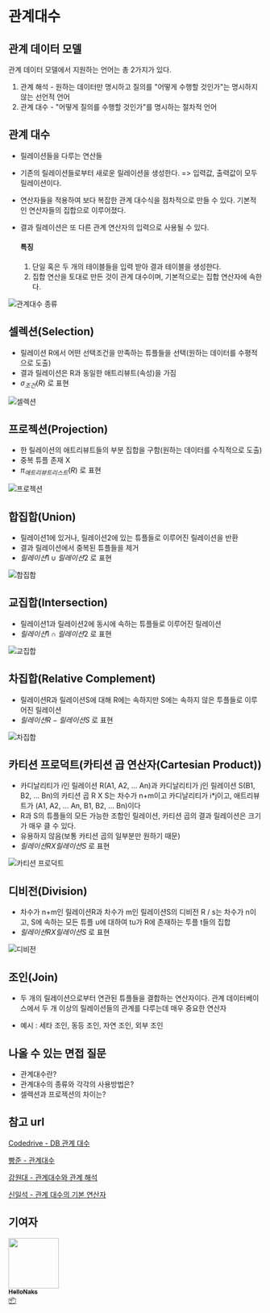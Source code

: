 # 관계대수



## 관계 데이터 모델

관계 데이터 모델에서 지원하는 언어는 총 2가지가 있다.

1. 관계 해석 - 원하는 데이터만 명시하고 질의를 "어떻게 수행할 것인가"는 명시하지 않는 선언적 언어
2. 관계 대수 - "어떻게 질의를 수행할 것인가"를 명시하는 절차적 언어

## 관계 대수

- 릴레이션들을 다루는 연산들
- 기존의 릴레이션들로부터 새로운 릴레이션을 생성한다. => 입력값, 출력값이 모두 릴레이션이다.

- 연산자들을 적용하여 보다 복잡한 관계 대수식을 점차적으로 만들 수 있다. 기본적인 연산자들의 집합으로 이루어졌다.

- 결과 릴레이션은 또 다른 관계 연산자의 입력으로 사용될 수 있다.

  #### 특징

  1. 단일 혹은 두 개의 테이블들을 입력 받아 결과 테이블을 생성한다.
  2. 집합 연산을 토대로 만든 것이 관계 대수이며, 기본적으로는 집합 연산자에 속한다.

![관계대수 종류](/img/database/relational_algebra/relational_algebra1.png)



## 셀렉션(Selection)

- 릴레이션 R에서 어떤 선택조건을 만족하는 튜플들을 선택(원하는 데이터를 수평적으로 도출)
- 결과 릴레이션은 R과 동일한 애트리뷰트(속성)을 가짐
- $\sigma_{조건}(R)$ 로 표현

![셀렉션](/img/database/relational_algebra/relational_algebra2.png)



## 프로젝션(Projection)

- 한 릴레이션의 애트리뷰트들의 부분 집합을 구함(원하는 데이터를 수직적으로 도출)
- 중복 튜플 존재 X
- $\pi_{애트리뷰트 리스트}(R)$ 로 표현

![프로젝션](/img/database/relational_algebra/relational_algebra3.png)



## 합집합(Union)

- 릴레이션1에 있거나, 릴레이션2에 있는 튜플들로 이루어진 릴레이션을 반환
- 결과 릴레이션에서 중복된 튜플들을 제거
- $릴레이션1 \cup 릴레이션2$ 로 표현

![합집합](/img/database/relational_algebra/relational_algebra4.png)



## 교집합(Intersection)

- 릴레이션1과 릴레이션2에 동시에 속하는 튜플들로 이루어진 릴레이션
- $릴레이션1 \cap 릴레이션2$ 로 표현

![교집합](/img/database/relational_algebra/relational_algebra5.png)



## 차집합(Relative Complement)

- 릴레이션R과 릴레이션S에 대해 R에는 속하지만 S에는 속하지 않은 투플들로 이루어진 릴레이션
- $릴레이션R - 릴레이션S$ 로 표현

![차집합](/img/database/relational_algebra/relational_algebra6.png)



## 카티션 프로덕트(카티션 곱 연산자(Cartesian Product))

- 카디날리티가 i인 릴레이션 R(A1, A2, ... An)과 카디날리티가 j인 릴레이션 S(B1, B2, ... Bn)의 카티션 곱 R X S는 차수가 n+m이고 카디날리티가 i*j이고, 애트리뷰트가 (A1, A2, ... An, B1, B2, ... Bn)이다
- R과 S의 튜플들의 모든 가능한 조합인 릴레이션, 카티션 곱의 결과 릴레이션은 크기가 매우 클 수 있다.
- 유용하지 않음(보통 카티션 곱의 일부분만 원하기 때문)
- $릴레이션R  X  릴레이션S$ 로 표현

![카티션 프로덕트](/img/database/relational_algebra/relational_algebra7.png)



## 디비전(Division)

- 차수가 n+m인 릴레이션R과 차수가 m인 릴레이션S의 디비전 R / s는 차수가 n이고, S에 속하는 모든 튜플 u에 대하여 tu가 R에 존재하는 투플 t들의 집합
- $릴레이션R  X  릴레이션S$ 로 표현

![디비전](/img/database/relational_algebra/relational_algebra8.png)



## 조인(Join)

- 두 개의 릴레이션으로부터 연관된 튜플들을 결합하는 연산자이다. 관계 데이터베이스에서 두 개 이상의 릴레이션들의 관계를 다루는데 매우 중요한 연산자

- 예시 : 세타 조인, 동등 조인, 자연 조인, 외부 조인

  

## 나올 수 있는 면접 질문

- 관계대수란?
- 관계대수의 종류와 각각의 사용방법은?
- 셀렉션과 프로젝션의 차이는?



## 참고 url

[Codedrive - DB 관계 대수](https://codedrive.tistory.com/131)

[빵준 - 관계대수](https://velog.io/@ieed0205/%EA%B4%80%EA%B3%84%EB%8C%80%EC%88%98-SQL-LEEToday)

[강원대 - 관계대수와 관계 해석](https://cs.kangwon.ac.kr/~ysmoon/courses/2009_2/db/06.pdf)

[신일석 - 관계 대수의 기본 연산자](https://blog.jiktong.kr/entry/%EA%B4%80%EA%B3%84-%EB%8C%80%EC%88%98%EC%9D%98-%EA%B8%B0%EB%B3%B8-%EC%97%B0%EC%82%B0%EC%9E%90)

## 기여자


 <td align="center"><a href="https://github.com/HelloNaks"><img src="https://avatars.githubusercontent.com/u/49478141?v=4?s=100" width="100px;" alt=""/><br /><sub><b>HelloNaks</b></sub></a><br /><a href="#platform-HelloNaks" title="Packaging/porting to new platform">📦</a></td>